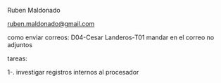 Ruben Maldonado

ruben.maldonado@gmail.com

como enviar correos: D04-Cesar Landeros-T01
mandar en el correo no adjuntos

tareas:

1-. investigar registros internos al procesador